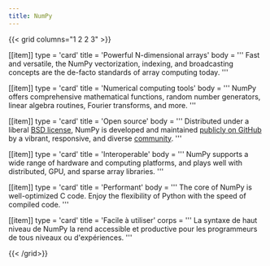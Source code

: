 ```yaml
---
title: NumPy
---
```


{{< grid columns="1 2 2 3" >}}

[[item]]
type = 'card'
title = 'Powerful N-dimensional arrays'
body = '''
Fast and versatile, the NumPy vectorization, indexing, and broadcasting concepts are the de-facto standards of array computing today.
'''

[[item]]
type = 'card'
title = 'Numerical computing tools'
body = '''
NumPy offers comprehensive mathematical functions, random number generators, linear algebra routines, Fourier transforms, and more.
'''

[[item]]
type = 'card'
title = 'Open source'
body = '''
Distributed under a liberal [BSD license](https://github.com/numpy/numpy/blob/main/LICENSE.txt), NumPy is developed and maintained [publicly on GitHub](https://github.com/numpy/numpy) by a vibrant, responsive, and diverse [community](/community).
'''

[[item]]
type = 'card'
title = 'Interoperable'
body = '''
NumPy supports a wide range of hardware and computing platforms, and plays well with distributed, GPU, and sparse array libraries.
'''

[[item]]
type = 'card'
title = 'Performant'
body = '''
The core of NumPy is well-optimized C code. Enjoy the flexibility of Python with the speed of compiled code.
'''

[[item]]
type = 'card'
title = 'Facile à utiliser'
corps = '''
La syntaxe de haut niveau de NumPy la rend accessible et productive pour les programmeurs de tous niveaux ou d'expériences.
'''

{{< /grid>}}
